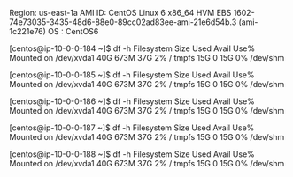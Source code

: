 Region: us-east-1a
AMI ID: CentOS Linux 6 x86_64 HVM EBS 1602-74e73035-3435-48d6-88e0-89cc02ad83ee-ami-21e6d54b.3 (ami-1c221e76)
OS    : CentOS6

[centos@ip-10-0-0-184 ~]$ df -h
Filesystem      Size  Used Avail Use% Mounted on
/dev/xvda1       40G  673M   37G   2% /
tmpfs            15G     0   15G   0% /dev/shm

[centos@ip-10-0-0-185 ~]$ df -h
Filesystem      Size  Used Avail Use% Mounted on
/dev/xvda1       40G  673M   37G   2% /
tmpfs            15G     0   15G   0% /dev/shm

[centos@ip-10-0-0-186 ~]$ df -h
Filesystem      Size  Used Avail Use% Mounted on
/dev/xvda1       40G  673M   37G   2% /
tmpfs            15G     0   15G   0% /dev/shm

[centos@ip-10-0-0-187 ~]$ df -h
Filesystem      Size  Used Avail Use% Mounted on
/dev/xvda1       40G  673M   37G   2% /
tmpfs            15G     0   15G   0% /dev/shm

[centos@ip-10-0-0-188 ~]$ df -h
Filesystem      Size  Used Avail Use% Mounted on
/dev/xvda1       40G  673M   37G   2% /
tmpfs            15G     0   15G   0% /dev/shm

